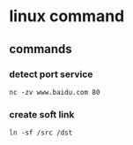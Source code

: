 # linux command

## commands

### detect port service
```
nc -zv www.baidu.com 80
```

### create soft link
```
ln -sf /src /dst
```


